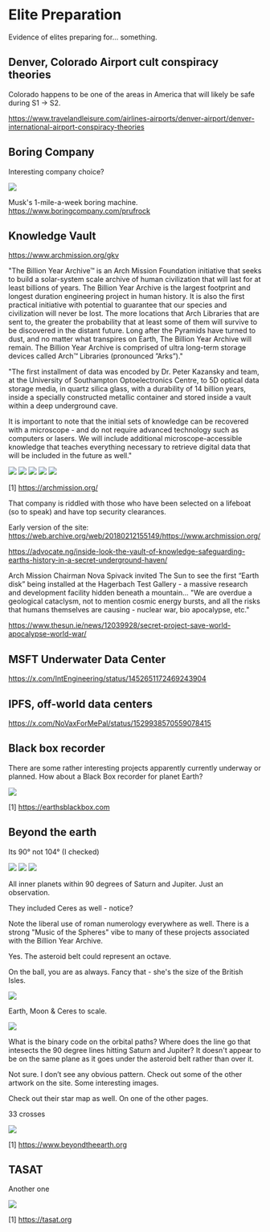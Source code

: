 # Elite Preparation

Evidence of elites preparing for... something.

## Denver, Colorado Airport cult conspiracy theories

Colorado happens to be one of the areas in America that will likely be safe during S1 -> S2.

https://www.travelandleisure.com/airlines-airports/denver-airport/denver-international-airport-conspiracy-theories

## Boring Company

Interesting company choice?

![](img/boring.jpg)

Musk's 1-mile-a-week boring machine.
https://www.boringcompany.com/prufrock

## Knowledge Vault

https://www.archmission.org/gkv

"The Billion Year Archive™ is an Arch Mission Foundation initiative that seeks to build a solar-system scale archive of human civilization that will last for at least billions of years. The Billion Year Archive is the largest footprint and longest duration engineering project in human history. It is also the first practical initiative with potential to guarantee that our species and civilization will never be lost. The more locations that Arch Libraries that are sent to, the greater the probability that at least some of them will survive to be discovered in the distant future. Long after the Pyramids have turned to dust, and no matter what transpires on Earth, The Billion Year Archive will remain. The Billion Year Archive is comprised of ultra long-term storage devices called Arch™ Libraries (pronounced ”Arks”)."

"The first installment of data was encoded by Dr. Peter Kazansky and team, at the University of Southampton Optoelectronics Centre, to 5D optical data storage media, in quartz silica glass, with a durability of 14 billion years, inside a specially constructed metallic container and stored inside a vault within a deep underground cave. 

It is important to note that the initial sets of knowledge can be recovered with a microscope - and do not require advanced technology such as computers or lasers. We will include additional microscope-accessible  knowledge that teaches everything necessary to retrieve digital data that will be included in the future as well."

![](img/vault1.jpg)
![](img/vault2.jpg)
![](img/vault3.jpg)
![](img/vault4.jpg)
![](img/vault5.jpg)

[1] https://archmission.org/

That company is riddled with those who have been selected on a lifeboat (so to speak) and have top security clearances.

Early version of the site: https://web.archive.org/web/20180212155149/https://www.archmission.org/

https://advocate.ng/inside-look-the-vault-of-knowledge-safeguarding-earths-history-in-a-secret-underground-haven/

Arch Mission Chairman Nova Spivack invited The Sun to see the first “Earth disk” being installed at the Hagerbach Test Gallery - a massive research and development facility hidden beneath a mountain... "We are overdue a geological cataclysm, not to mention cosmic energy bursts, and all the risks that humans themselves are causing - nuclear war, bio apocalypse, etc."

https://www.thesun.ie/news/12039928/secret-project-save-world-apocalypse-world-war/

## MSFT Underwater Data Center

https://x.com/IntEngineering/status/1452651172469243904

## IPFS, off-world data centers

https://x.com/NoVaxForMePal/status/1529938570559078415

## Black box recorder

There are some rather interesting projects apparently currently underway or planned. How about a Black Box recorder for planet Earth?

![](img/blackbox.jpg)

[1] https://earthsblackbox.com

## Beyond the earth

Its 90° not 104° (I checked)

![](beyondearth1.jpg)
![](beyondearth2.jpg)
![](beyondearth3.jpg)

All inner planets within 90 degrees of Saturn and Jupiter. Just an observation.

They included Ceres as well - notice?

Note the liberal use of roman numerology everywhere as well. There is a strong "Music of the Spheres" vibe to many of these projects associated with the Billion Year Archive.

Yes. The asteroid belt could represent an octave.

On the ball, you are as always. Fancy that - she's the size of the British Isles.

![](img/asteroid-belt)

Earth, Moon & Ceres to scale.

![](img/ceres-size.jpg)

What is the binary code on the orbital paths? Where does the line go that intesects the 90 degree lines hitting Saturn and Jupiter? It doesn't appear to be on the same plane as it goes under the asteroid belt rather than over it.

Not sure. I don’t see any obvious pattern.  Check out some of the other artwork on the site. Some interesting images.

Check out their star map as well. On one of the other pages.

33 crosses

![](img/33-crosses.jpg)

[1] https://www.beyondtheearth.org

## TASAT

Another one

![](img/tasat.jpg)

[1] https://tasat.org
